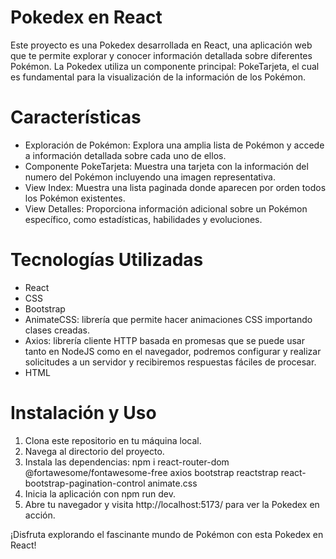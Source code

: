 # Pokedex en React
Este proyecto es una Pokedex desarrollada en React, una aplicación web que te permite explorar y conocer información detallada sobre diferentes Pokémon. La Pokedex utiliza un componente principal: PokeTarjeta, el cual es fundamental para la visualización de la información de los Pokémon.

# Características
- Exploración de Pokémon: Explora una amplia lista de Pokémon y accede a información detallada sobre cada uno de ellos.
- Componente PokeTarjeta: Muestra una tarjeta con la información del numero del Pokémon incluyendo una imagen representativa.
- View Index: Muestra una lista paginada donde aparecen por orden todos los Pokémon existentes.
- View Detalles: Proporciona información adicional sobre un Pokémon específico, como estadísticas, habilidades y evoluciones.
  
# Tecnologías Utilizadas
- React
- CSS
- Bootstrap
- AnimateCSS: librería que permite hacer animaciones CSS importando clases creadas.
- Axios: librería cliente HTTP basada en promesas que se puede usar tanto en NodeJS como en el navegador, podremos configurar y realizar solicitudes a un servidor y recibiremos respuestas fáciles de procesar.
- HTML
  
# Instalación y Uso
1.	Clona este repositorio en tu máquina local.
2.	Navega al directorio del proyecto.
3.	Instala las dependencias: npm i react-router-dom @fortawesome/fontawesome-free axios bootstrap reactstrap react-bootstrap-pagination-control animate.css 
5.	Inicia la aplicación con npm run dev.
6.	Abre tu navegador y visita http://localhost:5173/ para ver la Pokedex en acción.
   
¡Disfruta explorando el fascinante mundo de Pokémon con esta Pokedex en React!

